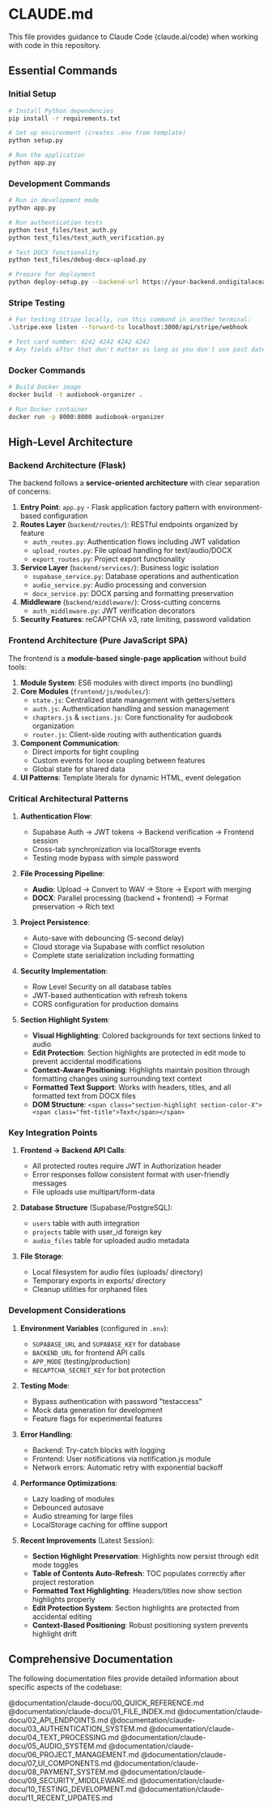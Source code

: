 # CLAUDE.md

This file provides guidance to Claude Code (claude.ai/code) when working with code in this repository.

## Essential Commands

### Initial Setup
```bash
# Install Python dependencies
pip install -r requirements.txt

# Set up environment (creates .env from template)
python setup.py

# Run the application
python app.py
```

### Development Commands
```bash
# Run in development mode
python app.py

# Run authentication tests
python test_files/test_auth.py
python test_files/test_auth_verification.py

# Test DOCX functionality
python test_files/debug-docx-upload.py

# Prepare for deployment
python deploy-setup.py --backend-url https://your-backend.ondigitalocean.app
```

### Stripe Testing
```bash
# For testing Stripe locally, run this command in another terminal:
.\stripe.exe listen --forward-to localhost:3000/api/stripe/webhook

# Test card number: 4242 4242 4242 4242
# Any fields after that don't matter as long as you don't use past dates
```

### Docker Commands
```bash
# Build Docker image
docker build -t audiobook-organizer .

# Run Docker container
docker run -p 8000:8000 audiobook-organizer
```

## High-Level Architecture

### Backend Architecture (Flask)

The backend follows a **service-oriented architecture** with clear separation of concerns:

1. **Entry Point**: `app.py` - Flask application factory pattern with environment-based configuration
2. **Routes Layer** (`backend/routes/`): RESTful endpoints organized by feature
   - `auth_routes.py`: Authentication flows including JWT validation
   - `upload_routes.py`: File upload handling for text/audio/DOCX
   - `export_routes.py`: Project export functionality
3. **Service Layer** (`backend/services/`): Business logic isolation
   - `supabase_service.py`: Database operations and authentication
   - `audio_service.py`: Audio processing and conversion
   - `docx_service.py`: DOCX parsing and formatting preservation
4. **Middleware** (`backend/middleware/`): Cross-cutting concerns
   - `auth_middleware.py`: JWT verification decorators
5. **Security Features**: reCAPTCHA v3, rate limiting, password validation

### Frontend Architecture (Pure JavaScript SPA)

The frontend is a **module-based single-page application** without build tools:

1. **Module System**: ES6 modules with direct imports (no bundling)
2. **Core Modules** (`frontend/js/modules/`):
   - `state.js`: Centralized state management with getters/setters
   - `auth.js`: Authentication handling and session management
   - `chapters.js` & `sections.js`: Core functionality for audiobook organization
   - `router.js`: Client-side routing with authentication guards
3. **Component Communication**: 
   - Direct imports for tight coupling
   - Custom events for loose coupling between features
   - Global state for shared data
4. **UI Patterns**: Template literals for dynamic HTML, event delegation

### Critical Architectural Patterns

1. **Authentication Flow**:
   - Supabase Auth → JWT tokens → Backend verification → Frontend session
   - Cross-tab synchronization via localStorage events
   - Testing mode bypass with simple password

2. **File Processing Pipeline**:
   - **Audio**: Upload → Convert to WAV → Store → Export with merging
   - **DOCX**: Parallel processing (backend + frontend) → Format preservation → Rich text

3. **Project Persistence**:
   - Auto-save with debouncing (5-second delay)
   - Cloud storage via Supabase with conflict resolution
   - Complete state serialization including formatting

4. **Security Implementation**:
   - Row Level Security on all database tables
   - JWT-based authentication with refresh tokens
   - CORS configuration for production domains

5. **Section Highlight System**:
   - **Visual Highlighting**: Colored backgrounds for text sections linked to audio
   - **Edit Protection**: Section highlights are protected in edit mode to prevent accidental modifications
   - **Context-Aware Positioning**: Highlights maintain position through formatting changes using surrounding text context
   - **Formatted Text Support**: Works with headers, titles, and all formatted text from DOCX files
   - **DOM Structure**: `<span class="section-highlight section-color-X"><span class="fmt-title">Text</span></span>`

### Key Integration Points

1. **Frontend → Backend API Calls**:
   - All protected routes require JWT in Authorization header
   - Error responses follow consistent format with user-friendly messages
   - File uploads use multipart/form-data

2. **Database Structure** (Supabase/PostgreSQL):
   - `users` table with auth integration
   - `projects` table with user_id foreign key
   - `audio_files` table for uploaded audio metadata

3. **File Storage**:
   - Local filesystem for audio files (uploads/ directory)
   - Temporary exports in exports/ directory
   - Cleanup utilities for orphaned files

### Development Considerations

1. **Environment Variables** (configured in `.env`):
   - `SUPABASE_URL` and `SUPABASE_KEY` for database
   - `BACKEND_URL` for frontend API calls
   - `APP_MODE` (testing/production)
   - `RECAPTCHA_SECRET_KEY` for bot protection

2. **Testing Mode**:
   - Bypass authentication with password "testaccess"
   - Mock data generation for development
   - Feature flags for experimental features

3. **Error Handling**:
   - Backend: Try-catch blocks with logging
   - Frontend: User notifications via notification.js module
   - Network errors: Automatic retry with exponential backoff

4. **Performance Optimizations**:
   - Lazy loading of modules
   - Debounced autosave
   - Audio streaming for large files
   - LocalStorage caching for offline support

5. **Recent Improvements** (Latest Session):
   - **Section Highlight Preservation**: Highlights now persist through edit mode toggles
   - **Table of Contents Auto-Refresh**: TOC populates correctly after project restoration
   - **Formatted Text Highlighting**: Headers/titles now show section highlights properly
   - **Edit Protection System**: Section highlights are protected from accidental editing
   - **Context-Based Positioning**: Robust positioning system prevents highlight drift

## Comprehensive Documentation

The following documentation files provide detailed information about specific aspects of the codebase:

@documentation/claude-docu/00_QUICK_REFERENCE.md
@documentation/claude-docu/01_FILE_INDEX.md
@documentation/claude-docu/02_API_ENDPOINTS.md
@documentation/claude-docu/03_AUTHENTICATION_SYSTEM.md
@documentation/claude-docu/04_TEXT_PROCESSING.md
@documentation/claude-docu/05_AUDIO_SYSTEM.md
@documentation/claude-docu/06_PROJECT_MANAGEMENT.md
@documentation/claude-docu/07_UI_COMPONENTS.md
@documentation/claude-docu/08_PAYMENT_SYSTEM.md
@documentation/claude-docu/09_SECURITY_MIDDLEWARE.md
@documentation/claude-docu/10_TESTING_DEVELOPMENT.md
@documentation/claude-docu/11_RECENT_UPDATES.md